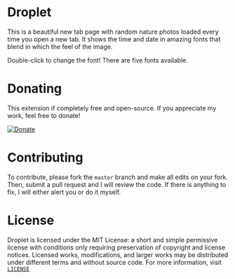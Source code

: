 # Droplet

This is a beautiful new tab page with random nature photos loaded every time you open a new tab. It shows the time and date in amazing fonts that blend in which the feel of the image.

Double-click to change the font! There are five fonts available.

# Donating

This extension if completely free and open-source. If you appreciate my work, feel free to donate!

[![Donate](https://img.shields.io/badge/Donate-PayPal-brightgreen.svg)](https://www.paypal.com/cgi-bin/webscr?cmd=_donations&business=H3JFSE4USVTGQ&lc=US&item_name=Droplet&currency_code=USD&bn=PP%2dDonationsBF%3abtn_donateCC_LG%2egif%3aNonHosted)

# Contributing

To contribute, please fork the `master` branch and make all edits on your fork. Then, submit a pull request and I will review the code. If there is anything to fix, I will either alert you or do it myself.

# License

Droplet is licensed under the MIT License: a short and simple permissive license with conditions only requiring preservation of copyright and license notices. Licensed works, modifications, and larger works may be distributed under different terms and without source code. For more information, visit [`LICENSE`](https://github.com/mcparadip/Droplet/blob/master/LICENSE)
